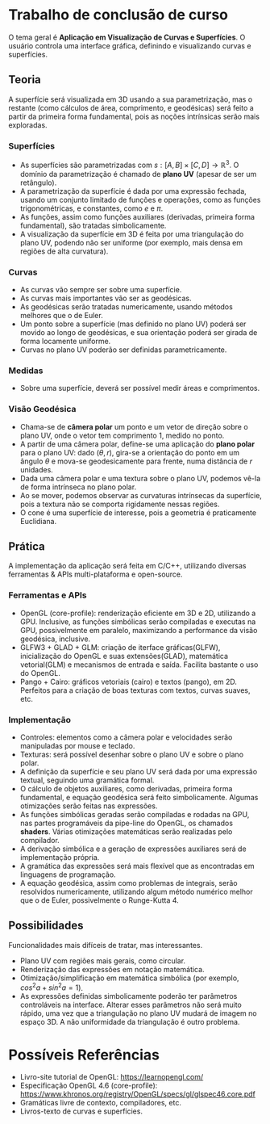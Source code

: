 # Trabalho de conclusão de curso
O tema geral é **Aplicação em Visualização de Curvas e Superfícies**.
O usuário controla uma interface gráfica, definindo e visualizando curvas e superfícies.

## Teoria
A superfície será visualizada em 3D usando a sua parametrização, mas o restante (como cálculos de área, comprimento, e geodésicas) será feito a partir da primeira forma fundamental, pois as noções intrínsicas serão mais exploradas.

### Superfícies
- As superfícies são parametrizadas com $s: [A,B] \times [C,D] \rightarrow \mathbb{R}^3$.
O domínio da parametrização é chamado de **plano UV** (apesar de ser um retângulo).
- A parametrização da superfície é dada por uma expressão fechada, usando um conjunto limitado de funções e operações, como as funções trigonométricas, e constantes, como $e$ e $\pi$.
- As funções, assim como funções auxiliares (derivadas, primeira forma fundamental), são tratadas simbolicamente.
- A visualização da superfície em 3D é feita por uma triangulação do plano UV, podendo não ser uniforme (por exemplo, mais densa em regiões de alta curvatura).

### Curvas
- As curvas vão sempre ser sobre uma superfície.
- As curvas mais importantes vão ser as geodésicas.
- As geodésicas serão tratadas numericamente, usando métodos melhores que o de Euler.
- Um ponto sobre a superfície (mas definido no plano UV) poderá ser movido ao longo de geodésicas, e sua orientação poderá ser girada de forma locamente uniforme.
- Curvas no plano UV poderão ser definidas parametricamente.

### Medidas
- Sobre uma superfície, deverá ser possível medir áreas e comprimentos.

### Visão Geodésica
- Chama-se de **câmera polar** um ponto e um vetor de direção sobre o plano UV, onde o vetor tem comprimento 1, medido no ponto.
- A partir de uma câmera polar, define-se uma aplicação do **plano polar** para o plano UV: dado $(\theta, r)$, gira-se a orientação do ponto em um ângulo $\theta$ e mova-se geodesicamente para frente, numa distância de $r$ unidades.
- Dada uma câmera polar e uma textura sobre o plano UV, podemos vê-la de forma intrínseca no plano polar.
- Ao se mover, podemos observar as curvaturas intrínsecas da superfície, pois a textura não se comporta rigidamente nessas regiões.
- O cone é uma superfície de interesse, pois a geometria é praticamente Euclidiana.

## Prática
A implementação da aplicação será feita em C/C++, utilizando diversas ferramentas & APIs multi-plataforma e open-source.

### Ferramentas e APIs
- OpenGL (core-profile): renderização eficiente em 3D e 2D, utilizando a GPU. Inclusive, as funções simbólicas serão compiladas e executas na GPU, possivelmente em paralelo, maximizando a performance da visão geodésica, inclusive.
- GLFW3 + GLAD + GLM: criação de iterface gráficas(GLFW), inicialização do OpenGL e suas extensões(GLAD), matemática vetorial(GLM) e mecanismos de entrada e saída. Facilita bastante o uso do OpenGL.
- Pango + Cairo: gráficos vetoriais (cairo) e textos (pango), em 2D. Perfeitos para a criação de boas texturas com textos, curvas suaves, etc.

### Implementação
- Controles: elementos como a câmera polar e velocidades serão manipuladas por mouse e teclado.
- Texturas: será possível desenhar sobre o plano UV e sobre o plano polar.
- A definição da superfície e seu plano UV será dada por uma expressão textual, seguindo uma gramática formal.
- O cálculo de objetos auxiliares, como derivadas, primeira forma fundamental, e equação geodésica será feito simbolicamente. Algumas otimizações serão feitas nas expressões.
- As funções simbólicas geradas serão compiladas e rodadas na GPU, nas partes programáveis da pipe-line do OpenGL, os chamados  **shaders**. Várias otimizações matemáticas serão realizadas pelo compilador.
- A derivação simbólica e a geração de expressões auxiliares será de implementação própria.
- A gramática das expressões será mais flexível que as encontradas em linguagens de programação.
- A equação geodésica, assim como problemas de integrais, serão resolvidos numericamente, utilizando algum método numérico melhor que o de Euler, possivelmente o Runge-Kutta 4.

## Possibilidades
Funcionalidades mais difíceis de tratar, mas interessantes.

- Plano UV com regiões mais gerais, como circular.
- Renderização das expressões em notação matemática.
- Otimização/simplificação em matemática simbólica (por exemplo, $cos^2a+sin^2a=1$).
- As expressões definidas simbolicamente poderão ter parâmetros controláveis na interface. Alterar esses parâmetros não será muito rápido, uma vez que a triangulação no plano UV mudará de imagem no espaço 3D. A não uniformidade da triangulação é outro problema.

# Possíveis Referências

- Livro-site tutorial de OpenGL: <https://learnopengl.com/>
- Especificação OpenGL 4.6 (core-profile): <https://www.khronos.org/registry/OpenGL/specs/gl/glspec46.core.pdf>
- Gramáticas livre de contexto, compiladores, etc.
- Livros-texto de curvas e superfícies.